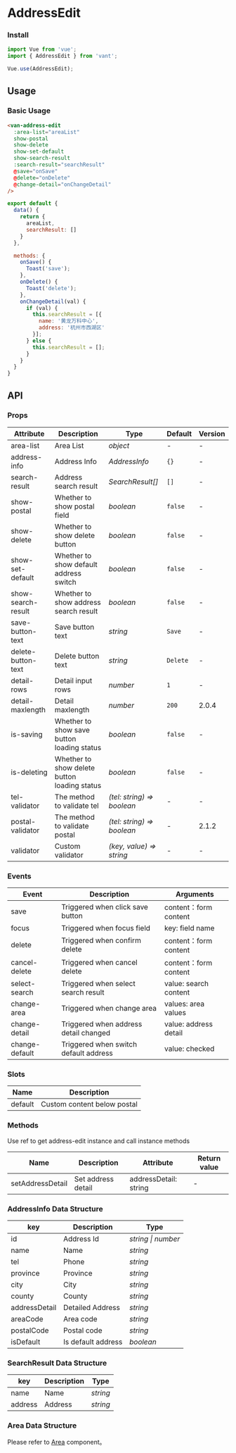 # AddressEdit

### Install

``` javascript
import Vue from 'vue';
import { AddressEdit } from 'vant';

Vue.use(AddressEdit);
```

## Usage

### Basic Usage

```html
<van-address-edit
  :area-list="areaList"
  show-postal
  show-delete
  show-set-default
  show-search-result
  :search-result="searchResult"
  @save="onSave"
  @delete="onDelete"
  @change-detail="onChangeDetail"
/>
```

```javascript
export default {
  data() {
    return {
      areaList,
      searchResult: []
    }
  },

  methods: {
    onSave() {
      Toast('save');
    },
    onDelete() {
      Toast('delete');
    },
    onChangeDetail(val) {
      if (val) {
        this.searchResult = [{
          name: '黄龙万科中心',
          address: '杭州市西湖区'
        }];
      } else {
        this.searchResult = [];
      }
    }
  }
}
```

## API

### Props

| Attribute | Description | Type | Default | Version |
|------|------|------|------|------|
| area-list | Area List | *object* | - | - |
| address-info | Address Info | *AddressInfo* | `{}` | - |
| search-result | Address search result | *SearchResult[]* | `[]` | - |
| show-postal | Whether to show postal field | *boolean* | `false` | - |
| show-delete | Whether to show delete button | *boolean* | `false` | - |
| show-set-default | Whether to show default address switch | *boolean* | `false` | - |
| show-search-result | Whether to show address search result | *boolean* | `false` | - |
| save-button-text | Save button text | *string* | `Save` | - |
| delete-button-text | Delete button text | *string* | `Delete` | - |
| detail-rows | Detail input rows | *number* | `1` | - |
| detail-maxlength | Detail maxlength | *number* | `200` | 2.0.4 |
| is-saving | Whether to show save button loading status | *boolean* | `false` | - |
| is-deleting | Whether to show delete button loading status | *boolean* | `false` | - |
| tel-validator | The method to validate tel | *(tel: string) => boolean* | - | - |
| postal-validator | The method to validate postal | *(tel: string) => boolean* | - | 2.1.2 |
| validator | Custom validator | *(key, value) => string* | - | - |

### Events

| Event | Description | Arguments |
|------|------|------|
| save | Triggered when click save button | content：form content |
| focus | Triggered when focus field | key: field name |
| delete | Triggered when confirm delete | content：form content |
| cancel-delete | Triggered when cancel delete | content：form content |
| select-search | Triggered when select search result | value: search content |
| change-area | Triggered when change area | values: area values |
| change-detail | Triggered when address detail changed | value: address detail |
| change-default | Triggered when switch default address | value: checked |

### Slots

| Name | Description |
|------|------|
| default | Custom content below postal |

### Methods

Use ref to get address-edit instance and call instance methods

| Name | Description | Attribute | Return value |
|------|------|------|------|
| setAddressDetail | Set address detail | addressDetail: string | - |

### AddressInfo Data Structure

| key | Description | Type |
|------|------|------|
| id | Address Id | *string \| number* |
| name | Name | *string* |
| tel | Phone | *string* |
| province | Province | *string* |
| city | City | *string* |
| county | County | *string* |
| addressDetail | Detailed Address | *string* |
| areaCode | Area code | *string* |
| postalCode | Postal code | *string* |
| isDefault | Is default address | *boolean* |

### SearchResult Data Structure

| key | Description | Type |
|------|------|------|
| name | Name | *string* |
| address | Address | *string* |

### Area Data Structure

Please refer to [Area](#/en-US/area) component。
